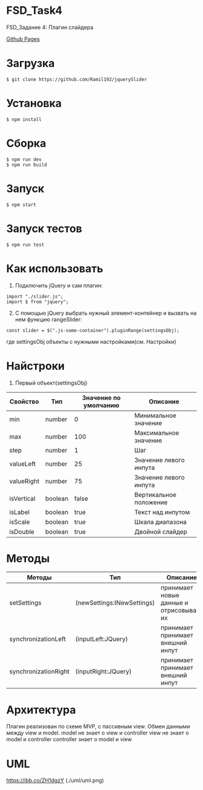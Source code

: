 # FSD_Task4
<p>FSD_Задание 4: Плагин слайдера</p>
<a href="https://Ramil192.github.io/jquerySlider"><p>Github Pages</p></a>

# Загрузка
```
$ git clone https://github.com/Ramil192/jquerySlider
```

# Установка
```
$ npm install
```

# Сборка
```
$ npm run dev
$ npm run build
```

# Запуск
```
$ npm start
```

# Запуск тестов
```
$ npm run test
```

# Как использовать
1) Подключить jQuery и сам плагин:
```
import "./slider.js";
import $ from "jquery";
```
2) С помощью jQuery выбрать нужный элемент-контейнер и вызвать на нем функцию rangeSlider:
```
const slider = $(".js-some-container").pluginRange(settingsObj);
```
где settingsObj объекты с нужными настройками(см. Настройки)


# Найстроки
1) Первый объект(settingsObj)

| Свойство   | Тип      | Значение по умолчанию | Описание |
| ---------  |----------|-----------------------|----------|
| min        | number   | 0                     | Минимальное значение
| max        | number   | 100                   | Максимальное значение 
| step       | number   | 1                     | Шаг
| valueLeft  | number   | 25                    | Значение левого инпута 
| valueRight | number   | 75                    | Значение левого инпута
| isVertical | boolean  | false                 | Вертикальное положение 
| isLabel    | boolean  | true                  | Текст над инпутом
| isScale    | boolean  | true                  | Шкала диапазона
| isDouble   | boolean  | true                  | Двойной слайдер
# Методы


| Методы               | Тип                        | Описание                                |
| ---------------------|----------------------------|-----------------------------------------|
| setSettings          | (newSettings:INewSettings) |принимает новые данные и отрисовывает их |
| synchronizationLeft  | (inputLeft:JQuery)         |принимает принимает внешний инпут        |
| synchronizationRight | (inputRight:JQuery)        |принимает принимает внешний инпут        |


# Архитектура

Плагин реализован по схеме MVP, с пассивным view. Обмен данными между view и model.
model не знает о view и controller 
view не знает о model и controller 
controller знает о model и view
 

# UML
https://ibb.co/ZH1dgzY
(./uml/uml.png)
